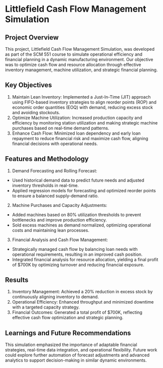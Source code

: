 # Littlefield Cash Flow Management Simulation
## Project Overview
This project, Littlefield Cash Flow Management Simulation, was developed as part of the SCM 551 course to simulate operational efficiency and financial planning in a dynamic manufacturing environment. Our objective was to optimize cash flow and resource allocation through effective inventory management, machine utilization, and strategic financial planning.

## Key Objectives
1. Maintain Lean Inventory: Implemented a Just-In-Time (JIT) approach using FIFO-based inventory strategies to align reorder points (ROP) and economic order quantities (EOQ) with demand, reducing excess stock and avoiding stockouts.
2. Optimize Machine Utilization: Increased production capacity and efficiency by monitoring station utilization and making strategic machine purchases based on real-time demand patterns.
3. Enhance Cash Flow: Minimized loan dependency and early loan repayment to reduce financial risk and maximize cash flow, aligning financial decisions with operational needs.
## Features and Methodology
1. Demand Forecasting and Rolling Forecast:

* Used historical demand data to predict future needs and adjusted inventory thresholds in real-time.
* Applied regression models for forecasting and optimized reorder points to ensure a balanced supply-demand ratio.
2. Machine Purchases and Capacity Adjustments:
* Added machines based on 80% utilization thresholds to prevent bottlenecks and improve production efficiency.
* Sold excess machines as demand normalized, optimizing operational costs and maintaining lean processes.
3. Financial Analysis and Cash Flow Management:
* Strategically managed cash flow by balancing loan needs with operational requirements, resulting in an improved cash position.
* Integrated financial analysis for resource allocation, yielding a final profit of $700K by optimizing turnover and reducing financial exposure.
## Results
1. Inventory Management: Achieved a 20% reduction in excess stock by continuously aligning inventory to demand.
2. Operational Efficiency: Enhanced throughput and minimized downtime with a targeted capacity strategy.
3. Financial Outcomes: Generated a total profit of $700K, reflecting effective cash flow optimization and strategic planning.
## Learnings and Future Recommendations
This simulation emphasized the importance of adaptable financial strategies, real-time data integration, and operational flexibility. Future work could explore further automation of forecast adjustments and advanced analytics to support decision-making in similar dynamic environments.
